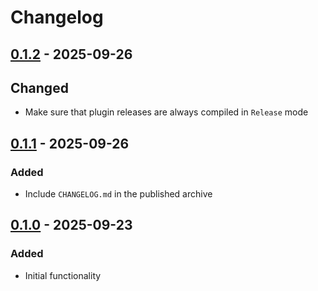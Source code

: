 # Changelog

## [0.1.2] - 2025-09-26

## Changed

- Make sure that plugin releases are always compiled in `Release` mode

## [0.1.1] - 2025-09-26

### Added

- Include `CHANGELOG.md` in the published archive

## [0.1.0] - 2025-09-23

### Added

- Initial functionality

[0.1.2]: https://github.com/UserIsntAvailable/Silksong.EndingIndicators/compare/v0.1.1...v0.1.2
[0.1.1]: https://github.com/UserIsntAvailable/Silksong.EndingIndicators/compare/v0.1.0...v0.1.1
[0.1.0]: https://github.com/UserIsntAvailable/Silksong.EndingIndicators/releases/tag/v0.1.0
